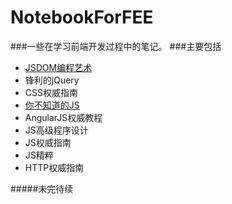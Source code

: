 # NotebookForFEE
###一些在学习前端开发过程中的笔记。
###主要包括
- <a href="https://github.com/ErikYu/NotebookForFEE/tree/DOMScripting">JSDOM编程艺术</a>
- 锋利的jQuery
- CSS权威指南
- <a href="https://github.com/ErikYu/NotebookForFEE/tree/JSYouDontKno">你不知道的JS</a>
- AngularJS权威教程
- JS高级程序设计
- JS权威指南
- JS精粹
- HTTP权威指南

#####未完待续

